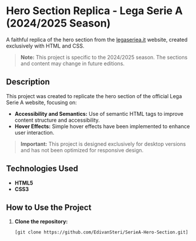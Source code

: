 # Hero Section Replica - Lega Serie A (2024/2025 Season)

A faithful replica of the hero section from the [legaseriea.it](https://www.legaseriea.it) website, created exclusively with HTML and CSS.  
> **Note:** This project is specific to the 2024/2025 season. The sections and content may change in future editions.

## Description

This project was created to replicate the hero section of the official Lega Serie A website, focusing on:

- **Accessibility and Semantics:** Use of semantic HTML tags to improve content structure and accessibility.
- **Hover Effects:** Simple hover effects have been implemented to enhance user interaction.

> **Important:** This project is designed exclusively for desktop versions and has not been optimized for responsive design.

## Technologies Used

- **HTML5**
- **CSS3**

## How to Use the Project

1. **Clone the repository:**

   ```bash
   [git clone https://github.com/EdivanSteri/SerieA-Hero-Section.git]
